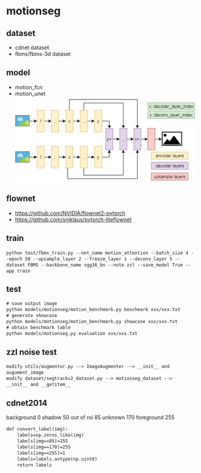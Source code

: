 # motionseg

## dataset
- cdnet dataset
- fbms/fbms-3d dataset

## model
- motion_fcn
- motion_unet
![motion_unet](motion_unet.png)

## flownet
- https://github.com/NVIDIA/flownet2-pytorch
- https://github.com/sniklaus/pytorch-liteflownet

## train
```
python test/fbms_train.py --net_name motion_attention --batch_size 4 --epoch 50 --upsample_layer 2 --freeze_layer 1 --deconv_layer 5 --dataset FBMS --backbone_name vgg16_bn --note zzl --save_model True --app train
```

## test
```
# save output image
python models/motionseg/motion_benchmark.py benchmark xxx/xxx.txt
# generate showcase
python models/motionseg/motion_benchmark.py showcase xxx/xxx.txt
# obtain benchmark table
python models/motionseg.py evaluation xxx/xxx.txt
```

## zzl noise test
```
modify utils/augmentor.py --> ImageAugmenter --> __init__ and augument_image
modify dataset/segtrackv2_dataset.py --> motionseg_dataset --> __init__ and __getitem__
```

## cdnet2014 
background 0
shadow 50
out of roi 85
unknown 170
foreground 255
```
def convert_label(img):
    labels=np.zeros_like(img)
    labels[img==85]=255
    labels[img==170]=255
    labels[img==255]=1
    labels=labels.astype(np.uint8)
    return labels
```